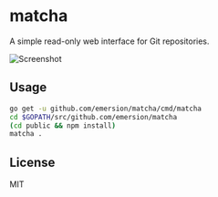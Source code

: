 # matcha

A simple read-only web interface for Git repositories.

![Screenshot](https://sr.ht/W5M8.png)

## Usage

```sh
go get -u github.com/emersion/matcha/cmd/matcha
cd $GOPATH/src/github.com/emersion/matcha
(cd public && npm install)
matcha .
```

## License

MIT
